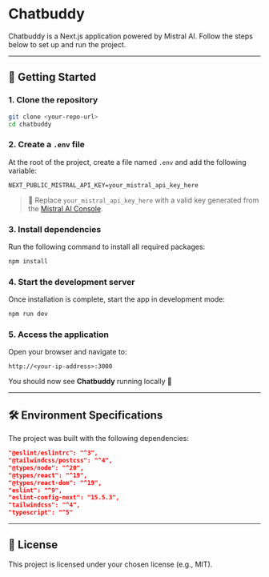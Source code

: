 # Chatbuddy

Chatbuddy is a Next.js application powered by Mistral AI. Follow the steps below to set up and run the project.

---

## 🚀 Getting Started

### 1. Clone the repository
```bash
git clone <your-repo-url>
cd chatbuddy
```

### 2. Create a `.env` file
At the root of the project, create a file named `.env` and add the following variable:

```env
NEXT_PUBLIC_MISTRAL_API_KEY=your_mistral_api_key_here
```

> 🔑 Replace `your_mistral_api_key_here` with a valid key generated from the [Mistral AI Console](https://console.mistral.ai/).

### 3. Install dependencies
Run the following command to install all required packages:

```bash
npm install
```

### 4. Start the development server
Once installation is complete, start the app in development mode:

```bash
npm run dev
```

### 5. Access the application
Open your browser and navigate to:

```
http://<your-ip-address>:3000
```

You should now see **Chatbuddy** running locally 🎉

---

## 🛠️ Environment Specifications

The project was built with the following dependencies:

```json
"@eslint/eslintrc": "^3",
"@tailwindcss/postcss": "^4",
"@types/node": "^20",
"@types/react": "^19",
"@types/react-dom": "^19",
"eslint": "^9",
"eslint-config-next": "15.5.3",
"tailwindcss": "^4",
"typescript": "^5"
```

---

## 📄 License
This project is licensed under your chosen license (e.g., MIT).
